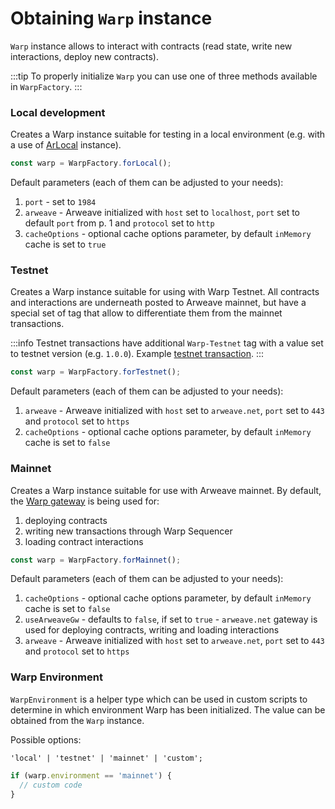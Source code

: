 # Obtaining `Warp` instance

`Warp` instance allows to interact with contracts (read state, write new interactions, deploy new contracts).

:::tip
To properly initialize `Warp` you can use one of three methods available in `WarpFactory`.
:::

### Local development 

Creates a Warp instance suitable for testing in a local environment (e.g. with a use of [ArLocal](https://github.com/textury/arlocal#arlocal) instance).

```typescript
const warp = WarpFactory.forLocal();
```

Default parameters (each of them can be adjusted to your needs):

1. `port` - set to `1984`
2. `arweave` - Arweave initialized with `host` set to `localhost`, `port` set to default `port` from p. 1 and `protocol` set to `http`
3. `cacheOptions` - optional cache options parameter, by default `inMemory` cache is set to `true`

### Testnet

Creates a Warp instance suitable for using with Warp Testnet.
All contracts and interactions are underneath posted to
Arweave mainnet, but have a special set of tag that allow to differentiate them from the mainnet transactions.

:::info
Testnet transactions have additional `Warp-Testnet` tag with a value set to testnet version (e.g. `1.0.0`).
Example [testnet transaction](https://sonar.warp.cc/#/app/interaction/YGEGvaaScY3rjp995IvC3A75Wc49pKb2rlAqUWIAGRQ?network=testnet).
:::

```typescript
const warp = WarpFactory.forTestnet();
```

Default parameters (each of them can be adjusted to your needs):

1. `arweave` - Arweave initialized with `host` set to `arweave.net`, `port` set to `443` and `protocol` set to `https`
2. `cacheOptions` - optional cache options parameter, by default `inMemory` cache is set to `false`

### Mainnet

Creates a Warp instance suitable for use with Arweave mainnet.
By default, the [Warp gateway](https://academy.warp.cc/docs/gateway/overview) is being used for:

1.  deploying contracts
2.  writing new transactions through Warp Sequencer
3.  loading contract interactions

```typescript
const warp = WarpFactory.forMainnet();
```

Default parameters (each of them can be adjusted to your needs):

1. `cacheOptions` - optional cache options parameter, by default `inMemory` cache is set to `false`
2. `useArweaveGw` - defaults to `false`, if set to `true` - `arweave.net` gateway is used for deploying contracts, writing and loading interactions
3. `arweave` - Arweave initialized with `host` set to `arweave.net`, `port` set to `443` and `protocol` set to `https`

### Warp Environment
`WarpEnvironment` is a helper type which can be used in custom scripts to determine in which environment Warp has been initialized.
The value can be obtained from the `Warp` instance.

Possible options:

`'local' | 'testnet' | 'mainnet' | 'custom';`

```javascript
if (warp.environment == 'mainnet') {
  // custom code
}
```
